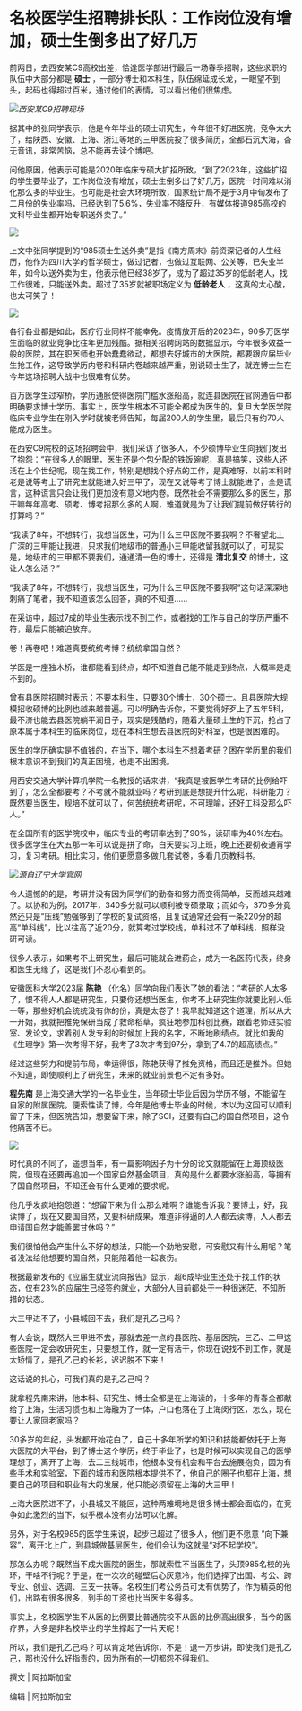 # 名校医学生招聘排长队：工作岗位没有增加，硕士生倒多出了好几万

前两日，去西安某C9高校出差，恰逢医学部进行最后一场春季招聘，这些求职的队伍中大部分都是 **硕士**
，一部分博士和本科生，队伍绵延成长龙，一眼望不到头，起码也得超过百米，通过他们的表情，可以看出他们很焦虑。

![](https://inews.gtimg.com/newsapp_bt/0/15770486759/1000)_西安某C9招聘现场_

据其中的张同学表示，他是今年毕业的硕士研究生，今年很不好进医院，竞争太大了，给陕西、安徽、上海、浙江等地的三甲医院投了很多简历，全都石沉大海，杳无音讯，非常苦恼，总不能再去读个博吧。

问他原因，他表示可能是2020年临床专硕大扩招所致，“到了2023年，这些扩招的学生要毕业了，工作岗位没有增加，硕士生倒多出了好几万，医院一时间难以消化那么多的毕业生。也可能是社会大环境所致，国家统计局不是于3月中旬发布了二月份的失业率吗，已经达到了5.6%，失业率不降反升，有媒体报道985高校的文科毕业生都开始专职送外卖了。”

![](https://inews.gtimg.com/newsapp_bt/0/15770486760/1000)

上文中张同学提到的“985硕士生送外卖”是指《南方周末》前资深记者的人生经历，他作为四川大学的哲学硕士，做过记者，也做过互联网、公关等，已失业半年，如今以送外卖为生，他表示他已经38岁了，成为了超过35岁的低龄老人，找工作很难，只能送外卖。超过了35岁就被职场定义为
**低龄老人** ，这真的太心酸，也太可笑了！

![](https://inews.gtimg.com/newsapp_bt/0/15770486790/1000)

各行各业都是如此，医疗行业同样不能幸免。疫情放开后的2023年，90多万医学生面临的就业竞争比往年更加残酷。据相关招聘网站的数据显示，今年很多效益一般的医院，其在职医师也开始蠢蠢欲动，都想去好城市的大医院，都要跟应届毕业生抢工作，这导致学历内卷和科研内卷越来越严重，别说硕士生了，就连博士生在今年这场招聘大战中也很难有优势。

百万医学生过窄桥，学历通胀使得医院门槛水涨船高，就连县医院在官网通告中都明确要求博士学历。事实上，医学生根本不可能全都成为医生的，复旦大学医学院临床专业学生在刚入学时就被老师告知，每届200人的学生里，最后只有约70人能成为医生。

在西安C9院校的这场招聘会中，我们采访了很多人，不少硕博毕业生向我们发出了抱怨：“在很多人的眼里，医生还是个包分配的铁饭碗呢，真是搞笑，这些人还活在上个世纪呢，现在找工作，特别是想找个好点的工作，是真难呀，以前本科时老是说等考上了研究生就能进入好三甲了，现在又说等考了博士就能进了，全是谎言，这种谎言只会让我们更加没有意义地内卷。既然社会不需要那么多的医生，那干嘛每年高考、硕考、博考招那么多的人啊，难道就是为了让我们提前做好转行的打算吗？”

“我读了8年，不想转行，我想当医生，可为什么三甲医院不要我啊？不奢望北上广深的三甲能让我进，只求我们地级市的普通小三甲能收留我就可以了，可现实是，地级市的三甲都不要我们，通通清一色的博士，还得是
**清北复交** 的博士，这让人怎么活？”

“我读了8年，不想转行，我想当医生，可为什么三甲医院不要我啊”这句话深深地刺痛了笔者，我不知道该怎么回答，真的不知道……

在采访中，超过7成的毕业生表示找不到工作，或者找的工作与自己的学历严重不符，最后只能被迫放弃。

卷！再卷吧！难道真要统统考博？统统拿国自然？

学医是一座独木桥，谁都能看到终点，却不知道自己能不能走到终点，大概率是走不到的。

曾有县医院招聘时表示：不要本科生，只要30个博士，30个硕士。且县医院大规模招收硕博的比例也越来越普遍。可以明确告诉你，不要觉得好歹上了五年5科，最不济也能去县医院躺平润日子，现实是残酷的，随着大量硕士生的下沉，抢占了原本属于本科生的临床岗位，现在本科生想去县医院的好科室，也是很困难的。

医生的学历确实是不值钱的，在当下，哪个本科生不想着考研？困在学历里的我们根本意识不到我们的真正困境，也走不出困境。

用西安交通大学计算机学院一名教授的话来讲，“我真是被医学生考研的比例给吓到了，怎么全都要考？不考就不能就业吗？考研到底是想提升什么呢，科研能力？既然要当医生，规培不就可以了，何苦统统考研呢，不可理喻，还好工科没那么吓人。”

在全国所有的医学院校中，临床专业的考研率达到了90%，读研率为40%左右。很多医学生在大五那一年可以说是拼了命，白天要实习上班，晚上还要彻夜通宵学习，复习考研。相比实习，他们更愿意多做几套试卷，多看几页教科书。

![](https://inews.gtimg.com/newsapp_bt/0/15770486792/1000)_源自辽宁大学官网_

令人遗憾的的是，考研并没有因为同学们的勤奋和努力而变得简单，反而越来越难了。以协和为例，2017年，340多分就可以顺利被专硕录取；而如今，370多分竟然还只是“压线”勉强够到了学校的复试资格，且复试通常还会有一条220分的超高“单科线”，比以往高了近20分，就算考过学校线，单科过不了单科线，照样没研可读。

很多人表示，如果考不上研究生，最后可能就会进药企，成为一名医药代表，终身和医生无缘了，这是我们不忍心看到的。

安徽医科大学2023届 **陈艳**
（化名）同学向我们表达了她的看法：“考研的人太多了，恨不得人人都是研究生，只要你还想当医生，你考不上研究生你就要比别人低一等，那些好机会统统没有你的份，真是太卷了！我早就知道这个道理，所以从大一开始，我就把推免保研当成了救命稻草，疯狂地参加科创比赛，跟着老师进实验室、发论文，求着别人发专利的时候加上我的名字，不断地刷绩点。就比如我的《生理学》第一次考得不好，我考了3次才考到97分，拿到了4.7的超高绩点。”

经过这些努力和提前布局，幸运得很，陈艳获得了推免资格，而且还是推外。但她不知道，即使顺利上了研究生，未来的就业前景也不定有多好。

**程先南**
是上海交通大学的一名毕业生，当年硕士毕业后因为学历不够，不能留在自家的附属医院，便索性读了博，今年是他博士毕业的时候，本以为这回可以顺利留了下来，但医院告知，想要留下来，除了SCI，还要有自己的国自然项目，这令他痛苦不已。

![](https://inews.gtimg.com/newsapp_bt/0/15770486793/1000)

时代真的不同了，遥想当年，有一篇影响因子为十分的论文就能留在上海顶级医院，但现在还要再追加一个国家自然基金项目，真的是什么都要水涨船高，等拥有了国自然项目，不知还会有什么更难的要求呢。

他几乎发疯地抱怨道：“想留下来为什么那么难啊？谁能告诉我？要博士，好，我读博了，现在又要国自然，又要科研成果，难道非得逼的人人都去读博，人人都去申请国自然才能善罢甘休吗？”

我们很怕他会产生什么不好的想法，只能一个劲地安慰，可安慰又有什么用呢？笔者没法给他想要的国自然，只能陪着他一起哀伤。

根据最新发布的《应届生就业流向报告》显示，超6成毕业生还处于找工作的状态，仅有23%的应届生已经签约就业，大部分人目前都处于一种很迷茫、不知所措的状态。

大三甲进不了，小县城回不去，我们是孔乙己吗？

有人会说，既然大三甲进不去，那就去差一点的县医院、基层医院，三乙、二甲这些医院一定会收研究生，只要想工作，就一定有活干，你现在说找不到工作，就是太矫情了，是孔乙己的长衫，迟迟脱不下来！

这话说的扎心，可我们真的是孔乙己吗？

就拿程先南来讲，他本科、研究生、博士全都是在上海读的，十多年的青春全都献给了上海，生活习惯也和上海融为了一体，户口也落在了上海闵行区，怎么，现在要让人家回老家吗？

30多岁的年纪，头发都开始花白了，自己十多年所学的知识和技能都依托于上海大医院的大平台，到了博士这个学历，终于毕业了，也是时候可以实现自己的医学理想了，离开了上海，去二三线城市，他根本没有机会和平台去施展抱负，因为有些手术和实验室，下面的城市和医院根本提供不了，他自己的圈子也都在上海，想要自己的项目和职业有大的发展，他只能必须留在上海的大三甲！

上海大医院进不了，小县城又不能回，这种两难境地是很多博士都会面临的，在竞争如此激烈的当下，似乎根本没有办法可以化解。

另外，对于名校985的医学生来说，起步已超过了很多人，他们更不愿意 “向下兼容”，离开北上广，到县城做基层医生，他们会认为这就是“对不起学校”。

那怎么办呢？既然当不成大医院的医生，那就索性不当医生了，头顶985名校的光环，干啥不行呢？于是，在一次次的碰壁后心灰意冷，他们选择了出国、考公、跨专业、创业、选调、三支一扶等。名校生们考公务员可太有优势了，作为精英的他们，出路有很多很多，到手的工资也比当医生多得多。

事实上，名校医学生不从医的比例要比普通院校不从医的比例高出很多，当今的医疗界，大多是非名校毕业的学生撑起了一片天呢！

所以，我们是孔乙己吗？可以肯定地告诉你，不是！退一万步讲，即使我们是孔乙己，那也没什么好指责的，因为所有的一切都怨不得我们。

撰文 | 阿拉斯加宝

编辑 | 阿拉斯加宝

